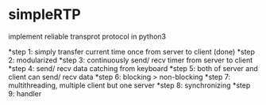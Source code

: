 # simpleRTP
implement reliable transprot protocol in python3

*step 1: simply transfer current time once from server to client (done)
*step 2: modularized
*step 3: continuously send/ recv timer from server to client
*step 4: send/ recv data catching from keyboard
*step 5: both of server and client can send/ recv data
*step 6: blocking > non-blocking
*step 7: multithreading, multiple client but one server
*step 8: synchronizing
*step 9: handler